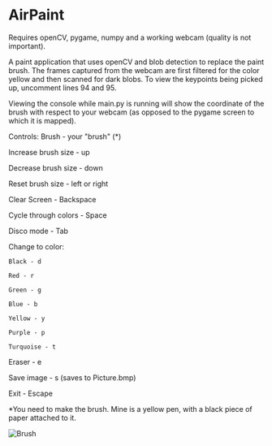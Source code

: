 # AirPaint
Requires openCV, pygame, numpy and a working webcam (quality is not important).

A paint application that uses openCV and blob detection to replace the paint brush.
The frames captured from the webcam are first filtered for the color yellow and then
scanned for dark blobs. To view the keypoints being picked up, uncomment lines 94 and
95.

Viewing the console while main.py is running will show the coordinate of the brush
with respect to your webcam (as opposed to the pygame screen to which it is mapped).

Controls:
  Brush - your "brush" (*)
  
  Increase brush size - up
  
  Decrease brush size - down
  
  Reset brush size - left or right

  Clear Screen - Backspace

  Cycle through colors - Space
  
  Disco mode - Tab
  
  Change to color:	
  
  	Black - d
  	
  	Red - r
  	
  	Green - g
  	
  	Blue - b
  	
  	Yellow - y
  	
  	Purple - p
  	
  	Turquoise - t

  Eraser - e
  
  Save image - s (saves to Picture.bmp)

  Exit - Escape
  

*You need to make the brush. Mine is a yellow pen, with a black piece of paper attached to it.

![Brush](http://i.imgur.com/K6bKWJx.jpg "Brush")

